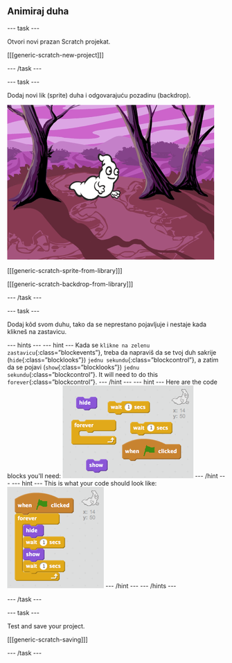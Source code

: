 ## Animiraj duha

\--- task \---

Otvori novi prazan Scratch projekat.

[[[generic-scratch-new-project]]]

\--- /task \---

\--- task \---

Dodaj novi lik (sprite) duha i odgovarajuću pozadinu (backdrop).

![screenshot](images/ghost-ghost.png)

[[[generic-scratch-sprite-from-library]]]

[[[generic-scratch-backdrop-from-library]]]

\--- /task \---

\--- task \---

Dodaj kôd svom duhu, tako da se neprestano pojavljuje i nestaje kada klikneš na zastavicu.

\--- hints \--- \--- hint \--- Kada se `klikne na zelenu zastavicu`{:class=”blockevents”}, treba da napraviš da se tvoj duh sakrije (`hide`{:class=”blocklooks”}) `jednu sekundu`{:class=”blockcontrol”}, a zatim da se pojavi (`show`{:class=”blocklooks”}) `jednu sekundu`{:class=”blockcontrol”}. It will need to do this `forever`{:class=”blockcontrol”}. \--- /hint \--- \--- hint \--- Here are the code blocks you'll need: ![screenshot](images/ghost-appear-blocks.png) \--- /hint \--- \--- hint \--- This is what your code should look like: ![screenshot](images/ghost-appear-code.png) \--- /hint \--- \--- /hints \---

\--- /task \---

\--- task \---

Test and save your project.

[[[generic-scratch-saving]]]

\--- /task \---